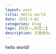 ```yaml
---
layout: post
title: Hello world
date: 2015-3-02
categories: blog
tags: [标签一,标签二]
description: 文章金句。
---
```

hello world!
